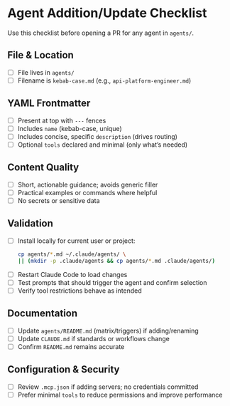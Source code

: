 # Agent Addition/Update Checklist

Use this checklist before opening a PR for any agent in `agents/`.

## File & Location
- [ ] File lives in `agents/`
- [ ] Filename is `kebab-case.md` (e.g., `api-platform-engineer.md`)

## YAML Frontmatter
- [ ] Present at top with `---` fences
- [ ] Includes `name` (kebab-case, unique)
- [ ] Includes concise, specific `description` (drives routing)
- [ ] Optional `tools` declared and minimal (only what’s needed)

## Content Quality
- [ ] Short, actionable guidance; avoids generic filler
- [ ] Practical examples or commands where helpful
- [ ] No secrets or sensitive data

## Validation
- [ ] Install locally for current user or project:
  ```bash
  cp agents/*.md ~/.claude/agents/ \
  || (mkdir -p .claude/agents && cp agents/*.md .claude/agents/)
  ```
- [ ] Restart Claude Code to load changes
- [ ] Test prompts that should trigger the agent and confirm selection
- [ ] Verify tool restrictions behave as intended

## Documentation
- [ ] Update `agents/README.md` (matrix/triggers) if adding/renaming
- [ ] Update `CLAUDE.md` if standards or workflows change
- [ ] Confirm `README.md` remains accurate

## Configuration & Security
- [ ] Review `.mcp.json` if adding servers; no credentials committed
- [ ] Prefer minimal `tools` to reduce permissions and improve performance
